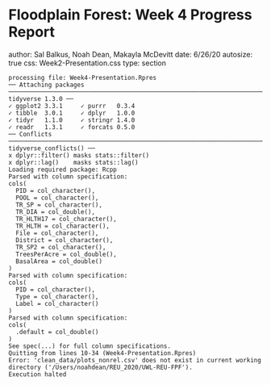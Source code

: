 Floodplain Forest: Week 4 Progress Report
========================================================
author: Sal Balkus, Noah Dean, Makayla McDevitt
date: 6/26/20
autosize: true
css: Week2-Presentation.css
type: section


























```
processing file: Week4-Presentation.Rpres
── Attaching packages ───────────────────────────────────────────────────────────────────────────────── tidyverse 1.3.0 ──
✓ ggplot2 3.3.1     ✓ purrr   0.3.4
✓ tibble  3.0.1     ✓ dplyr   1.0.0
✓ tidyr   1.1.0     ✓ stringr 1.4.0
✓ readr   1.3.1     ✓ forcats 0.5.0
── Conflicts ──────────────────────────────────────────────────────────────────────────────────── tidyverse_conflicts() ──
x dplyr::filter() masks stats::filter()
x dplyr::lag()    masks stats::lag()
Loading required package: Rcpp
Parsed with column specification:
cols(
  PID = col_character(),
  POOL = col_character(),
  TR_SP = col_character(),
  TR_DIA = col_double(),
  TR_HLTH17 = col_character(),
  TR_HLTH = col_character(),
  File = col_character(),
  District = col_character(),
  TR_SP2 = col_character(),
  TreesPerAcre = col_double(),
  BasalArea = col_double()
)
Parsed with column specification:
cols(
  PID = col_character(),
  Type = col_character(),
  Label = col_character()
)
Parsed with column specification:
cols(
  .default = col_double()
)
See spec(...) for full column specifications.
Quitting from lines 10-34 (Week4-Presentation.Rpres) 
Error: 'clean_data/plots_nonrel.csv' does not exist in current working directory ('/Users/noahdean/REU_2020/UWL-REU-FPF').
Execution halted
```
